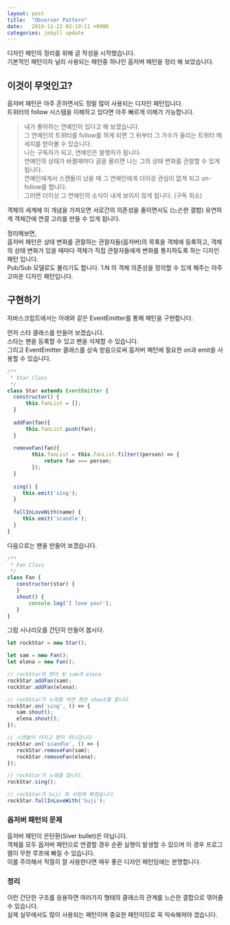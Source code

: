 ```yaml
---
layout: post
title:  "Observer Pattern"
date:   2016-11-22 02:19:11 +0900
categories: jekyll update
---
```


디자인 패턴의 정리를 위해 글 작성을 시작했습니다.  
기본적인 패턴이자 널리 사용되는 패턴중 하나인 옵저버 패턴을 정리 해 보았습니다.  


## 이것이 무엇인고?
옵저버 패턴은 아주 흔하면서도 정말 많이 사용되는 디자인 패턴입니다.  
트위터의 follow 시스템을 이해하고 있다면 아주 빠르게 이해가 가능합니다.  

> 내가 좋아하는 연예인이 있다고 해 보겠습니다.  
> 그 연예인의 트위터를 follow를 하게 되면 그 뒤부터 그 가수가 올리는 트위터 메세지를 받아볼 수 있습니다.  
> 나는 구독자가 되고, 연예인은 발행자가 됩니다.  
> 연예인의 상태가 바뀔때마다 글을 올리면 나는 그의 상태 변화를 관찰할 수 있게 됩니다.  
> 연예인에게서 스캔들이 났을 때 그 연예인에게 더이상 관심이 없게 되고 un-follow를 합니다.  
> 그러면 더이상 그 연예인의 소식이 내게 보이지 않게 됩니다. (구독 취소)   

객체의 세계에 이 개념을 가져오면 서로간의 의존성을 줄이면서도 (느슨한 결합) 유연하게 객체간에 연결 고리를 만들 수 있게 됩니다.  

정리해보면,  
옵저버 패턴은 상태 변화를 관찰하는 관찰자들(옵저버)의 목록을 객체에 등록하고, 객체의 상태 변화가 있을 때마다 객체가 직접 관찰자들에게 변화를 통지하도록 하는 디자인 패턴 입니다.   
Pub/Sub 모델로도 불리기도 합니다. 1:N 의 객체 의존성을 정의할 수 있게 해주는 아주 고마운 디자인 패턴입니다.    


## 구현하기
자바스크립트에서는 아래와 같은 EventEmitter를 통해 패턴을 구현합니다.

먼저 스타 클래스를 만들어 보겠습니다.  
스타는 팬을 등록할 수 있고 팬을 삭제할 수 있습니다.   
그리고 EventEmitter 클래스를 상속 받음으로써 옵저버 패턴에 필요한 on과 emit을 사용할 수 있습니다.  

```javascript
/**
 * Star Class
 */
class Star extends EventEmitter {
  constructor() {
      this.fanList = [];
  }
  
  addFan(fan){
      this.fanList.push(fan);
  }
  
  removeFan(fan){
		this.fanList = this.fanList.filter((person) => {
		    return fan === person;
		});
  }
  
  sing() {
     this.emit('sing');
  }
  
  fallInLoveWith(name) {
     this.emit('scandle');
  }
}
```

다음으로는 팬을 만들어 보겠습니다. 


```javascript
/**
 * Fan Class
 */
class Fan {
   constructor(star) {
   }
   shout() {
       console.log('I love you!');
   }
}
```

그럼 시나리오를 간단히 만들어 봅시다.  

```javascript
let rockStar = new Star();

let sam = new Fan();
let elena = new Fan();

// rockStar의 팬이 된 sam과 elena
rockStar.addFan(sam);
rockStar.addFan(elena);

// rockStar가 노래를 하면 팬은 shout를 합니다
rockStar.on('sing', () => {
   sam.shout();
   elena.shout();
});

// 스캔들이 터지고 팬이 떠나갑니다
rockStar.on('scandle', () => {
   rockStar.removeFan(sam);
   rockStar.removeFan(elena);
});

// rockStar가 노래를 합니다.
rockStar.sing();

// rockStar가 Suji 와 사랑에 빠졌습니다.
rockStar.fallInLoveWith('Suji');
```

### 옵저버 패턴의 문제
옵저버 패턴이 은탄환(Siver bullet)은 아닙니다.  
객체를 모두  옵저버 패턴으로 연결할 경우 순환 실행이 발생할 수 있으며 이 경우 프로그램이 무한 루프에 빠질 수 있습니다.  
이를 주의해서 적절히 잘 사용한다면 매우 좋은 디자인 패턴임에는 분명합니다.  

### 정리
이런 간단한 구조를 응용하면 여러가지 형태의 클래스의 관계를 느슨한 결합으로 엮어줄 수 있습니다.  
실제 실무에서도 많이 사용되는 패턴이며 중요한 패턴이므로 꼭 익숙해져야 겠습니다.  